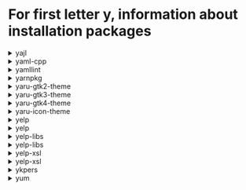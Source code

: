 # For first letter y, information about installation packages

<details>
<summary>yajl</summary>

```
From repo     : anaconda
Short desc    : Yet Another JSON Library (YAJL)
URL          : http://lloyd.github.com/yajl/
License      : ISC
Descript     : Yet Another JSON Library. YAJL is a small event-driven
             : (SAX-style) JSON parser written in ANSI C, and a small
             : validating JSON generator.
```

</details>

<details>
<summary>yaml-cpp</summary>

```
From repo     : fedora
Short desc    : A YAML parser and emitter for C++
URL          : https://github.com/jbeder/yaml-cpp
License      : MIT
Descript     : yaml-cpp is a YAML parser and emitter in C++ written around the YAML 1.2 spec.
```

</details>

<details>
<summary>yamllint</summary>

```
From repo     : fedora
Short desc    : A linter for YAML files
URL          : https://github.com/adrienverge/yamllint
License      : GPLv3+
Descript     : A linter for YAML files.
             : 
             : yamllint does not only check for syntax validity, but for weirdnesses like key
             : repetition and cosmetic problems such as lines length, trailing spaces,
             : indentation, etc.
```

</details>

<details>
<summary>yarnpkg</summary>

```
From repo     : fedora
Short desc    : Fast, reliable, and secure dependency management.
URL          : https://github.com/yarnpkg/yarn
License      : BSD
Descript     : Fast, reliable, and secure dependency management.
```

</details>

<details>
<summary>yaru-gtk2-theme</summary>

```
From repo     : updates-testing
Short desc    : GTK+ 2 support for the Yaru GTK Theme
URL          : https://community.ubuntu.com/c/desktop/theme-refresh
License      : GPLv3+ and CC-BY-SA
Descript     : Yaru theme is the default theme for Ubuntu, entirely backed by the community.
             : This is the theme that is shaped by the community on the Ubuntu hub, turned into
             : the default theme starting from Ubuntu 18.10 Cosmic Cuttlefish.
             : 
             : This package contains GTK+ 2 theme.
```

</details>

<details>
<summary>yaru-gtk3-theme</summary>

```
From repo     : updates-testing
Short desc    : GTK+ 3 support for the Yaru GTK Theme
URL          : https://community.ubuntu.com/c/desktop/theme-refresh
License      : GPLv3+ and CC-BY-SA
Descript     : Yaru theme is the default theme for Ubuntu, entirely backed by the community.
             : This is the theme that is shaped by the community on the Ubuntu hub, turned into
             : the default theme starting from Ubuntu 18.10 Cosmic Cuttlefish.
             : 
             : This package contains GTK+ 3 theme.
```

</details>

<details>
<summary>yaru-gtk4-theme</summary>

```
From repo     : updates-testing
Short desc    : GTK+ 3 support for the Yaru GTK Theme
URL          : https://community.ubuntu.com/c/desktop/theme-refresh
License      : GPLv3+ and CC-BY-SA
Descript     : Yaru theme is the default theme for Ubuntu, entirely backed by the community.
             : This is the theme that is shaped by the community on the Ubuntu hub, turned into
             : the default theme starting from Ubuntu 18.10 Cosmic Cuttlefish.
             : 
             : This package contains GTK 4 theme.
```

</details>

<details>
<summary>yaru-icon-theme</summary>

```
From repo     : updates-testing
Short desc    : Yaru icon theme
URL          : https://community.ubuntu.com/c/desktop/theme-refresh
License      : CC-BY-SA
Descript     : Yaru theme is the default theme for Ubuntu, entirely backed by the community.
             : This is the theme that is shaped by the community on the Ubuntu hub, turned into
             : the default theme starting from Ubuntu 18.10 Cosmic Cuttlefish.
             : 
             : This package contains the icon theme.
```

</details>

<details>
<summary>yelp</summary>

```
Эпоха        : 2
From repo     : updates-testing
Short desc    : Help browser for the GNOME desktop
URL          : https://wiki.gnome.org/Apps/Yelp
License      : LGPLv2+ and ASL 2.0 and GPLv2+
Descript     : Yelp is the help browser for the GNOME desktop. It is designed
             : to help you browse all the documentation on your system in
             : one central tool, including traditional man pages, info pages and
             : documentation written in DocBook.
```

</details>

<details>
<summary>yelp</summary>

```
Эпоха        : 2
From repo     : anaconda
Short desc    : Help browser for the GNOME desktop
URL          : https://wiki.gnome.org/Apps/Yelp
License      : LGPLv2+ and ASL 2.0 and GPLv2+
Descript     : Yelp is the help browser for the GNOME desktop. It is designed
             : to help you browse all the documentation on your system in
             : one central tool, including traditional man pages, info pages and
             : documentation written in DocBook.
```

</details>

<details>
<summary>yelp-libs</summary>

```
Эпоха        : 2
From repo     : updates-testing
Short desc    : Libraries for yelp
URL          : https://wiki.gnome.org/Apps/Yelp
License      : LGPLv2+ and ASL 2.0 and GPLv2+
Descript     : This package contains libraries used by the yelp help browser.
```

</details>

<details>
<summary>yelp-libs</summary>

```
Эпоха        : 2
From repo     : anaconda
Short desc    : Libraries for yelp
URL          : https://wiki.gnome.org/Apps/Yelp
License      : LGPLv2+ and ASL 2.0 and GPLv2+
Descript     : This package contains libraries used by the yelp help browser.
```

</details>

<details>
<summary>yelp-xsl</summary>

```
From repo     : updates-testing
Short desc    : XSL stylesheets for the yelp help browser
URL          : https://download.gnome.org/sources/yelp-xsl
License      : LGPLv2+ and GPLv2+
Descript     : This package contains XSL stylesheets that are used by the yelp help browser.
```

</details>

<details>
<summary>yelp-xsl</summary>

```
From repo     : anaconda
Short desc    : XSL stylesheets for the yelp help browser
URL          : https://download.gnome.org/sources/yelp-xsl
License      : LGPLv2+ and GPLv2+
Descript     : This package contains XSL stylesheets that are used by the yelp help browser.
```

</details>

<details>
<summary>ykpers</summary>

```
From repo     : fedora
Short desc    : Yubikey personalization program
URL          : http://opensource.yubico.com/yubikey-personalization/
License      : BSD
Descript     : Yubico's YubiKey can be re-programmed with a new AES key. This is a library
             : that makes this an easy task.
```

</details>

<details>
<summary>yum</summary>

```
From repo     : updates-testing
Short desc    : Package manager
URL          : https://github.com/rpm-software-management/dnf
License      : GPLv2+
Descript     : Utility that allows users to manage packages on their systems.
             : It supports RPMs, modules and comps groups & environments.
```

</details>

